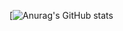 [![Anurag's GitHub stats](https://github-readme-stats.vercel.app/api?username=tavichh&count_private=true&show_icons=true)

